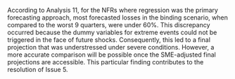 According to Analysis 11, for the NFRs where regression was the primary forecasting approach, most forecasted losses in the binding scenario, when compared to the worst 9 quarters, were under 60%. This discrepancy occurred because the dummy variables for extreme events could not be triggered in the face of future shocks. Consequently, this led to a final projection that was understressed under severe conditions. However, a more accurate comparison will be possible once the SME-adjusted final projections are accessible. This particular finding contributes to the resolution of Issue 5.
